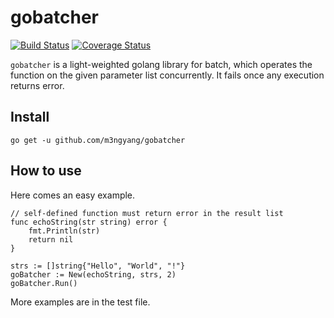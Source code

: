 # gobatcher
[![Build Status](https://travis-ci.org/m3ngyang/gobatcher.svg?branch=master)](https://travis-ci.org/m3ngyang/gobatcher)
[![Coverage Status](https://coveralls.io/repos/github/m3ngyang/gobatcher/badge.svg?branch=master)](https://coveralls.io/github/m3ngyang/gobatcher?branch=master)

`gobatcher` is a light-weighted golang library for batch, which operates the function on the given parameter list concurrently. It fails once any execution returns error.

## Install
```shell
go get -u github.com/m3ngyang/gobatcher
```

## How to use
Here comes an easy example.

```golang
// self-defined function must return error in the result list
func echoString(str string) error {
    fmt.Println(str)
    return nil
}

strs := []string{"Hello", "World", "!"}
goBatcher := New(echoString, strs, 2)
goBatcher.Run()
```

More examples are in the test file.